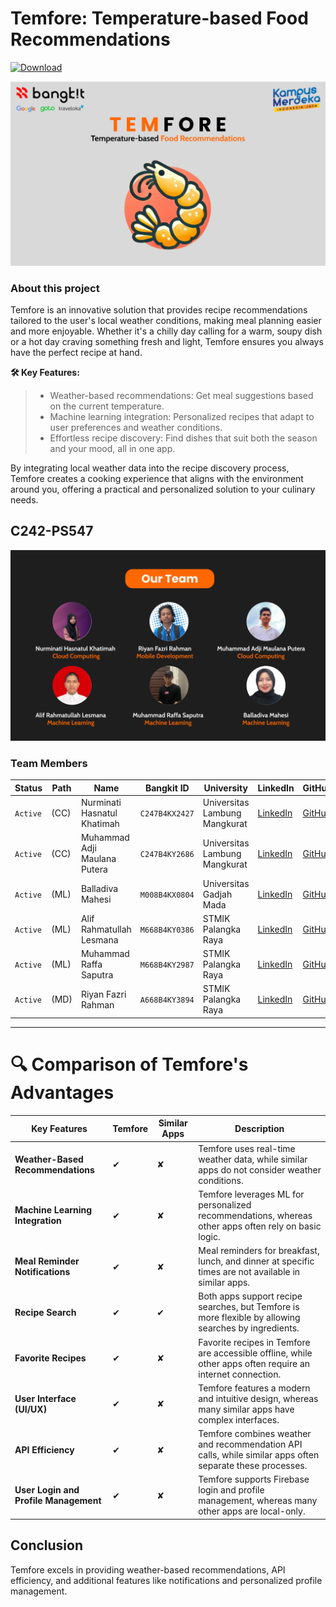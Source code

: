 # Temfore: Temperature-based Food Recommendations

[![Download](https://img.shields.io/badge/Download-%20Temfore_v.1.0.0-%6EC531?style=for-the-badge&logo=android&logoColor=green)](https://github.com/Temfore-Project/Mobile-Development/releases/download/v1.0.0/TemforeApp-v1.0.0.apk)

![Temfore Cover](./Background-Temfore1.png)

### About this project

Temfore is an innovative solution that provides recipe recommendations tailored to the user's local weather conditions, making meal planning easier and more enjoyable. Whether it's a chilly day calling for a warm, soupy dish or a hot day craving something fresh and light, Temfore ensures you always have the perfect recipe at hand.

**🛠️ Key Features:**

> - Weather-based recommendations: Get meal suggestions based on the current temperature.
> - Machine learning integration: Personalized recipes that adapt to user preferences and weather conditions.
> - Effortless recipe discovery: Find dishes that suit both the season and your mood, all in one app.

By integrating local weather data into the recipe discovery process, Temfore creates a cooking experience that aligns with the environment around you, offering a practical and personalized solution to your culinary needs.

## C242-PS547

![Temfore Cover](./OurTeam.png)

### Team Members

| Status   | Path | Name                         | Bangkit ID     | University                    | LinkedIn                                                                        | GitHub                                        |
| -------- | ---- | ---------------------------- | -------------- | ----------------------------- | ------------------------------------------------------------------------------- | --------------------------------------------- |
| `Active` | (CC) | Nurminati Hasnatul Khatimah  | `C247B4KX2427` | Universitas Lambung Mangkurat | [LinkedIn](https://www.linkedin.com/in/nurminati-hasnatul-khatimah-704b69244/)  | [GitHub](https://github.com/minacloe)         |
| `Active` | (CC) | Muhammad Adji Maulana Putera | `C247B4KY2686` | Universitas Lambung Mangkurat | [LinkedIn](https://www.linkedin.com/in/muhammad-adji-maulana-putera-514066252/) | [GitHub](https://github.com/adjimaulanap)     |
| `Active` | (ML) | Balladiva Mahesi             | `M008B4KX0804` | Universitas Gadjah Mada       | [LinkedIn](https://www.linkedin.com/in/balladiva-mahesi-428a16256/)             | [GitHub](https://github.com/bldv)             |
| `Active` | (ML) | Alif Rahmatullah Lesmana     | `M668B4KY0386` | STMIK Palangka Raya           | [LinkedIn](https://www.linkedin.com/in/alif-rahmatullah-lesmana-565028311/)     | [GitHub](https://github.com/Peparrepair)      |
| `Active` | (ML) | Muhammad Raffa Saputra       | `M668B4KY2987` | STMIK Palangka Raya           | [LinkedIn](https://www.linkedin.com/in/muhammad-raffa-saputra21/)               | [GitHub](https://github.com/21YeetYa)         |
| `Active` | (MD) | Riyan Fazri Rahman           | `A668B4KY3894` | STMIK Palangka Raya           | [LinkedIn](https://www.linkedin.com/in/riyan-fazri-rahman/)                     | [GitHub](https://github.com/riyanfazrirahman) |

---

# **🔍 Comparison of Temfore's Advantages**

| **Key Features**                      | **Temfore** | **Similar Apps** | **Description**                                                                                            |
| ------------------------------------- | ----------- | ---------------- | ---------------------------------------------------------------------------------------------------------- |
| **Weather-Based Recommendations**     | ✔           | ✘                | Temfore uses real-time weather data, while similar apps do not consider weather conditions.                |
| **Machine Learning Integration**      | ✔           | ✘                | Temfore leverages ML for personalized recommendations, whereas other apps often rely on basic logic.       |
| **Meal Reminder Notifications**       | ✔           | ✘                | Meal reminders for breakfast, lunch, and dinner at specific times are not available in similar apps.       |
| **Recipe Search**                     | ✔           | ✔                | Both apps support recipe searches, but Temfore is more flexible by allowing searches by ingredients.       |
| **Favorite Recipes**                  | ✔           | ✘                | Favorite recipes in Temfore are accessible offline, while other apps often require an internet connection. |
| **User Interface (UI/UX)**            | ✔           | ✘                | Temfore features a modern and intuitive design, whereas many similar apps have complex interfaces.         |
| **API Efficiency**                    | ✔           | ✘                | Temfore combines weather and recommendation API calls, while similar apps often separate these processes.  |
| **User Login and Profile Management** | ✔           | ✘                | Temfore supports Firebase login and profile management, whereas many other apps are local-only.            |

## Conclusion

Temfore excels in providing weather-based recommendations, API efficiency, and additional features like notifications and personalized profile management.
